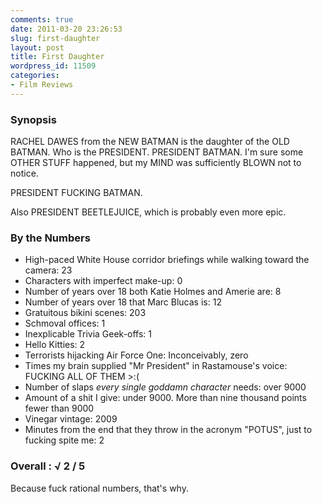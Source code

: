 ```yaml
---
comments: true
date: 2011-03-20 23:26:53
slug: first-daughter
layout: post
title: First Daughter
wordpress_id: 11509
categories:
- Film Reviews
---
```


### Synopsis

RACHEL DAWES from the NEW BATMAN is the daughter of the OLD BATMAN.  Who is the PRESIDENT.  PRESIDENT BATMAN.  I'm sure some OTHER STUFF happened, but my MIND was sufficiently BLOWN not to notice.

PRESIDENT FUCKING BATMAN.

Also PRESIDENT BEETLEJUICE, which is probably even more epic.

### By the Numbers

  * High-paced White House corridor briefings while walking toward the camera: 23
  * Characters with imperfect make-up: 0
  * Number of years over 18 both Katie Holmes and Amerie are: 8
  * Number of years over 18 that Marc Blucas is: 12
  * Gratuitous bikini scenes: 203
  * Schmoval offices: 1
  * Inexplicable Trivia Geek-offs: 1
  * Hello Kitties: 2
  * Terrorists hijacking Air Force One: Inconceivably, zero
  * Times my brain supplied "Mr President" in Rastamouse's voice: FUCKING ALL OF THEM >:(
  * Number of slaps _every single goddamn character_ needs: over 9000
  * Amount of a shit I give: under 9000.  More than nine thousand points fewer than 9000
  * Vinegar vintage: 2009
  * Minutes from the end that they throw in the acronym "POTUS", just to fucking spite me: 2

### Overall : √ 2 / 5

Because fuck rational numbers, that's why.
